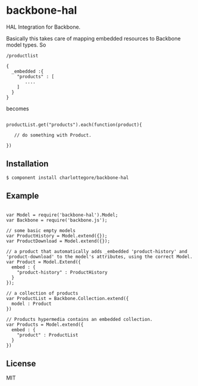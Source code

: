 # backbone-hal

  HAL Integration for Backbone.
  
  Basically this takes care of mapping embedded resources to Backbone model types. So

```
/productlist

{
  _embedded :{
    "products" : [
       ....
    ]
  }
}

```

becomes

```

productList.get("products").each(function(product){
   
   // do something with Product.
  
})

```

## Installation

    $ component install charlottegore/backbone-hal

## Example

```

var Model = require('backbone-hal').Model;
var Backbone = require('backbone.js');

// some basic empty models
var ProductHistory = Model.extend({});
var ProductDownload = Model.extend({});

// a product that automatically adds _embedded 'product-history' and 'product-download' to the model's attributes, using the correct Model.
var Product = Model.Extend({
  embed : {
    "product-history" : ProductHistory
  }
});

// a collection of products
var ProductList = Backbone.Collection.extend({
  model : Product
})

// Products hypermedia contains an embedded collection.
var Products = Model.extend({
  embed : {
    "product" : ProductList
  }
})

```
   

## License

  MIT

